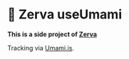 # 🌱 Zerva useUmami

**This is a side project of [Zerva](https://github.com/holtwick/zerva)**

Tracking via [Umami.is](https://umami.is/).

